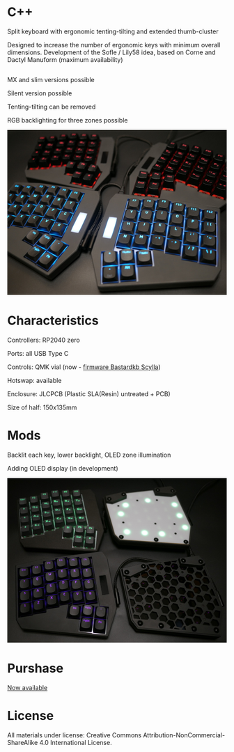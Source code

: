 # C++


Split keyboard with ergonomic tenting-tilting and extended thumb-cluster

Designed to increase the number of ergonomic keys with minimum overall dimensions.
Development of the Sofle / Lily58 idea, based on Corne and Dactyl Manuform (maximum availability)

##

MX and slim versions possible

Silent version possible

Tenting-tilting can be removed

RGB backlighting for three zones possible


![pics/CPP_02.jpg](https://github.com/RNMKo/C-plus-plus/blob/main/pics/CPP_02.JPG)


# Characteristics

Controllers: RP2040 zero

Ports: all USB Type C

Controls: QMK vial (now - [firmware Bastardkb Scylla](https://github.com/Bastardkb/bastardkb-qmk/releases))

Hotswap: available

Enclosure: JLCPCB (Plastic SLA(Resin) untreated + PCB)

Size of half: 150x135mm

# Mods

Backlit each key, lower backlight, OLED zone illumination

Adding OLED display (in development)

![pics/CPP_03.jpg](https://github.com/RNMKo/C-plus-plus/blob/main/pics/CPP_03.JPG)

# Purshase

[Now available]()

# License 

All materials under license: Creative Commons Attribution-NonCommercial-ShareAlike 4.0 International License.

